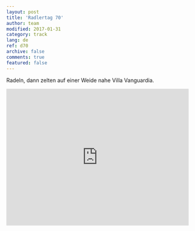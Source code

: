 ```yaml
---   
layout: post 
title: 'Radlertag 70'  
author: team 
modified: 2017-01-31
category: track 
lang: de 
ref: d70
archive: false 
comments: true 
featured: false 
--- 
```


 Radeln, dann zelten auf einer Weide nahe Villa Vanguardia.                                                                                                                                                                                                                                                                                                                                                                                                                                                   

<iframe width='480' height='360' src='http://track-kit.net/maps_s3/?v=embed&track=235127.gpx' frameborder='0' allowfullscreen></iframe>
